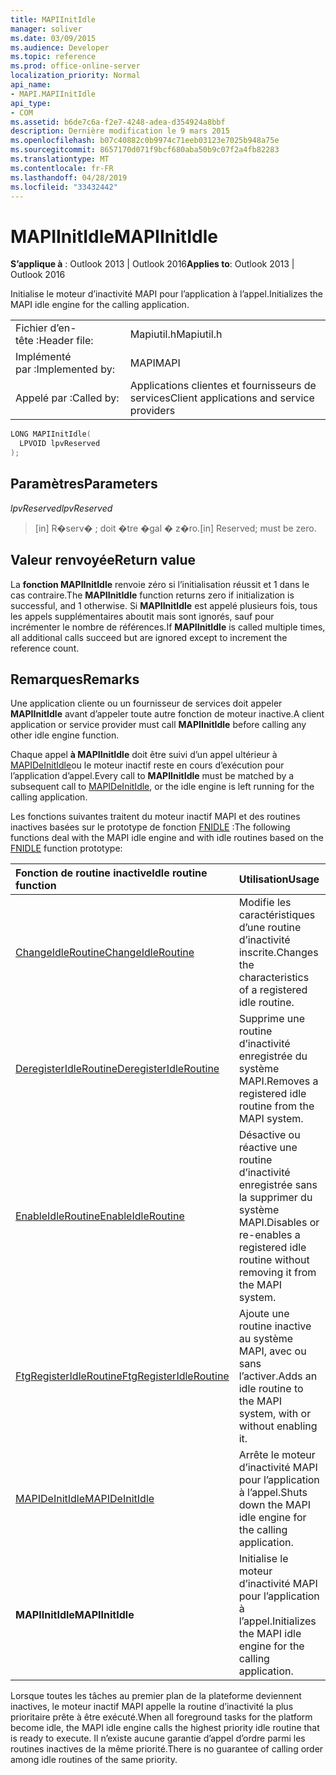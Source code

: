 ```yaml
---
title: MAPIInitIdle
manager: soliver
ms.date: 03/09/2015
ms.audience: Developer
ms.topic: reference
ms.prod: office-online-server
localization_priority: Normal
api_name:
- MAPI.MAPIInitIdle
api_type:
- COM
ms.assetid: b6de7c6a-f2e7-4248-adea-d354924a8bbf
description: Dernière modification le 9 mars 2015
ms.openlocfilehash: b07c40882c0b9974c71eeb03123e7025b948a75e
ms.sourcegitcommit: 8657170d071f9bcf680aba50b9c07f2a4fb82283
ms.translationtype: MT
ms.contentlocale: fr-FR
ms.lasthandoff: 04/28/2019
ms.locfileid: "33432442"
---
```

# <a name="mapiinitidle"></a><span data-ttu-id="4c7e9-103">MAPIInitIdle</span><span class="sxs-lookup"><span data-stu-id="4c7e9-103">MAPIInitIdle</span></span>

  
  
<span data-ttu-id="4c7e9-104">**S’applique à** : Outlook 2013 | Outlook 2016</span><span class="sxs-lookup"><span data-stu-id="4c7e9-104">**Applies to**: Outlook 2013 | Outlook 2016</span></span> 
  
<span data-ttu-id="4c7e9-105">Initialise le moteur d’inactivité MAPI pour l’application à l’appel.</span><span class="sxs-lookup"><span data-stu-id="4c7e9-105">Initializes the MAPI idle engine for the calling application.</span></span> 
  
|||
|:-----|:-----|
|<span data-ttu-id="4c7e9-106">Fichier d’en-tête :</span><span class="sxs-lookup"><span data-stu-id="4c7e9-106">Header file:</span></span>  <br/> |<span data-ttu-id="4c7e9-107">Mapiutil.h</span><span class="sxs-lookup"><span data-stu-id="4c7e9-107">Mapiutil.h</span></span>  <br/> |
|<span data-ttu-id="4c7e9-108">Implémenté par :</span><span class="sxs-lookup"><span data-stu-id="4c7e9-108">Implemented by:</span></span>  <br/> |<span data-ttu-id="4c7e9-109">MAPI</span><span class="sxs-lookup"><span data-stu-id="4c7e9-109">MAPI</span></span>  <br/> |
|<span data-ttu-id="4c7e9-110">Appelé par :</span><span class="sxs-lookup"><span data-stu-id="4c7e9-110">Called by:</span></span>  <br/> |<span data-ttu-id="4c7e9-111">Applications clientes et fournisseurs de services</span><span class="sxs-lookup"><span data-stu-id="4c7e9-111">Client applications and service providers</span></span>  <br/> |
   
```cpp
LONG MAPIInitIdle(
  LPVOID lpvReserved
);
```

## <a name="parameters"></a><span data-ttu-id="4c7e9-112">Paramètres</span><span class="sxs-lookup"><span data-stu-id="4c7e9-112">Parameters</span></span>

 <span data-ttu-id="4c7e9-113">_lpvReserved_</span><span class="sxs-lookup"><span data-stu-id="4c7e9-113">_lpvReserved_</span></span>
  
> <span data-ttu-id="4c7e9-114">[in] R�serv� ; doit �tre �gal � z�ro.</span><span class="sxs-lookup"><span data-stu-id="4c7e9-114">[in] Reserved; must be zero.</span></span>
    
## <a name="return-value"></a><span data-ttu-id="4c7e9-115">Valeur renvoyée</span><span class="sxs-lookup"><span data-stu-id="4c7e9-115">Return value</span></span>

<span data-ttu-id="4c7e9-116">La **fonction MAPIInitIdle** renvoie zéro si l’initialisation réussit et 1 dans le cas contraire.</span><span class="sxs-lookup"><span data-stu-id="4c7e9-116">The **MAPIInitIdle** function returns zero if initialization is successful, and 1 otherwise.</span></span> <span data-ttu-id="4c7e9-117">Si **MAPIInitIdle** est appelé plusieurs fois, tous les appels supplémentaires aboutit mais sont ignorés, sauf pour incrémenter le nombre de références.</span><span class="sxs-lookup"><span data-stu-id="4c7e9-117">If **MAPIInitIdle** is called multiple times, all additional calls succeed but are ignored except to increment the reference count.</span></span> 
  
## <a name="remarks"></a><span data-ttu-id="4c7e9-118">Remarques</span><span class="sxs-lookup"><span data-stu-id="4c7e9-118">Remarks</span></span>

<span data-ttu-id="4c7e9-119">Une application cliente ou un fournisseur de services doit appeler **MAPIInitIdle** avant d’appeler toute autre fonction de moteur inactive.</span><span class="sxs-lookup"><span data-stu-id="4c7e9-119">A client application or service provider must call **MAPIInitIdle** before calling any other idle engine function.</span></span> 
  
<span data-ttu-id="4c7e9-120">Chaque appel **à MAPIInitIdle** doit être suivi d’un appel ultérieur à [MAPIDeInitIdle](mapideinitidle.md)ou le moteur inactif reste en cours d’exécution pour l’application d’appel.</span><span class="sxs-lookup"><span data-stu-id="4c7e9-120">Every call to **MAPIInitIdle** must be matched by a subsequent call to [MAPIDeInitIdle](mapideinitidle.md), or the idle engine is left running for the calling application.</span></span> 
  
<span data-ttu-id="4c7e9-121">Les fonctions suivantes traitent du moteur inactif MAPI et des routines inactives basées sur le prototype de fonction [FNIDLE](fnidle.md) :</span><span class="sxs-lookup"><span data-stu-id="4c7e9-121">The following functions deal with the MAPI idle engine and with idle routines based on the [FNIDLE](fnidle.md) function prototype:</span></span> 
  
|<span data-ttu-id="4c7e9-122">**Fonction de routine inactive**</span><span class="sxs-lookup"><span data-stu-id="4c7e9-122">**Idle routine function**</span></span>|<span data-ttu-id="4c7e9-123">**Utilisation**</span><span class="sxs-lookup"><span data-stu-id="4c7e9-123">**Usage**</span></span>|
|:-----|:-----|
|[<span data-ttu-id="4c7e9-124">ChangeIdleRoutine</span><span class="sxs-lookup"><span data-stu-id="4c7e9-124">ChangeIdleRoutine</span></span>](changeidleroutine.md) <br/> |<span data-ttu-id="4c7e9-125">Modifie les caractéristiques d’une routine d’inactivité inscrite.</span><span class="sxs-lookup"><span data-stu-id="4c7e9-125">Changes the characteristics of a registered idle routine.</span></span>  <br/> |
|[<span data-ttu-id="4c7e9-126">DeregisterIdleRoutine</span><span class="sxs-lookup"><span data-stu-id="4c7e9-126">DeregisterIdleRoutine</span></span>](deregisteridleroutine.md) <br/> |<span data-ttu-id="4c7e9-127">Supprime une routine d’inactivité enregistrée du système MAPI.</span><span class="sxs-lookup"><span data-stu-id="4c7e9-127">Removes a registered idle routine from the MAPI system.</span></span>  <br/> |
|[<span data-ttu-id="4c7e9-128">EnableIdleRoutine</span><span class="sxs-lookup"><span data-stu-id="4c7e9-128">EnableIdleRoutine</span></span>](enableidleroutine.md) <br/> |<span data-ttu-id="4c7e9-129">Désactive ou réactive une routine d’inactivité enregistrée sans la supprimer du système MAPI.</span><span class="sxs-lookup"><span data-stu-id="4c7e9-129">Disables or re-enables a registered idle routine without removing it from the MAPI system.</span></span>  <br/> |
|[<span data-ttu-id="4c7e9-130">FtgRegisterIdleRoutine</span><span class="sxs-lookup"><span data-stu-id="4c7e9-130">FtgRegisterIdleRoutine</span></span>](ftgregisteridleroutine.md) <br/> |<span data-ttu-id="4c7e9-131">Ajoute une routine inactive au système MAPI, avec ou sans l’activer.</span><span class="sxs-lookup"><span data-stu-id="4c7e9-131">Adds an idle routine to the MAPI system, with or without enabling it.</span></span>  <br/> |
|[<span data-ttu-id="4c7e9-132">MAPIDeInitIdle</span><span class="sxs-lookup"><span data-stu-id="4c7e9-132">MAPIDeInitIdle</span></span>](mapideinitidle.md) <br/> |<span data-ttu-id="4c7e9-133">Arrête le moteur d’inactivité MAPI pour l’application à l’appel.</span><span class="sxs-lookup"><span data-stu-id="4c7e9-133">Shuts down the MAPI idle engine for the calling application.</span></span>  <br/> |
|<span data-ttu-id="4c7e9-134">**MAPIInitIdle**</span><span class="sxs-lookup"><span data-stu-id="4c7e9-134">**MAPIInitIdle**</span></span> <br/> |<span data-ttu-id="4c7e9-135">Initialise le moteur d’inactivité MAPI pour l’application à l’appel.</span><span class="sxs-lookup"><span data-stu-id="4c7e9-135">Initializes the MAPI idle engine for the calling application.</span></span>  <br/> |
   
<span data-ttu-id="4c7e9-136">Lorsque toutes les tâches au premier plan de la plateforme deviennent inactives, le moteur inactif MAPI appelle la routine d’inactivité la plus prioritaire prête à être exécuté.</span><span class="sxs-lookup"><span data-stu-id="4c7e9-136">When all foreground tasks for the platform become idle, the MAPI idle engine calls the highest priority idle routine that is ready to execute.</span></span> <span data-ttu-id="4c7e9-137">Il n’existe aucune garantie d’appel d’ordre parmi les routines inactives de la même priorité.</span><span class="sxs-lookup"><span data-stu-id="4c7e9-137">There is no guarantee of calling order among idle routines of the same priority.</span></span> 
  

